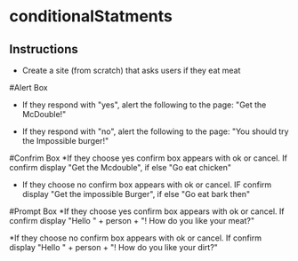 # conditionalStatments

## Instructions

* Create a site (from scratch) that asks users if they eat meat

#Alert Box
* If they respond with "yes", alert the following to the page: "Get the McDouble!"

* If they respond with "no", alert the following to the page: "You should try the Impossible burger!"

#Confrim Box
*If they choose yes confirm box appears with ok or cancel. If confirm display "Get the Mcdouble", if else "Go eat chicken"

* If they choose no confirm box appears with ok or cancel. IF confirm display "Get the impossible Burger", if else "Go eat bark then"

#Prompt Box
*If they choose yes confirm box appears with ok or cancel. If confirm display "Hello " + person + "! How do you like your meat?"

*If they choose no confirm box appears with ok or cancel. If confirm display "Hello " + person + "! How do you like your dirt?"

